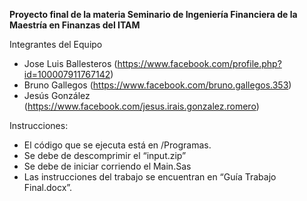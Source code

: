 **Proyecto final de la materia Seminario de Ingeniería Financiera de la Maestría en Finanzas del ITAM**

Integrantes del Equipo
- Jose Luis Ballesteros (https://www.facebook.com/profile.php?id=100007911767142)
- Bruno Gallegos (https://www.facebook.com/bruno.gallegos.353)
- Jesús González (https://www.facebook.com/jesus.irais.gonzalez.romero)

Instrucciones:
- El código que se ejecuta está en /Programas.
- Se debe de descomprimir el “input.zip”
- Se debe de iniciar corriendo el Main.Sas
- Las instrucciones del trabajo se encuentran en “Guía Trabajo Final.docx”.
